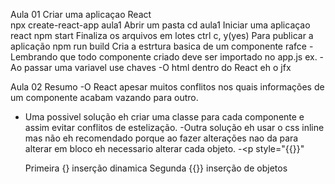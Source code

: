 Aula 01
Criar uma aplicaçao React  
npx create-react-app aula1
Abrir um pasta
cd aula1
Iniciar uma aplicaçao react
npm start
Finaliza os arquivos em lotes 
ctrl c, y(yes)
Para publicar a aplicação
npm run build
Cria a estrtura basica de um componente
rafce
-Lembrando que todo componente criado deve ser importado no app.js ex. <PrimeiroComponente/> 
-Ao passar uma variavel use chaves 
-O html dentro do React eh o jfx

Aula 02
Resumo
-O React apesar muitos conflitos nos quais informações de um componente acabam vazando para outro.
- Uma possivel solução eh criar uma classe para cada componente e assim evitar conflitos de estelização.
-Outra solução eh usar o css inline mas não eh recomendado porque ao fazer alterações nao da para alterar em
bloco eh necessario alterar cada objeto.
-<p style="{{}}" </p>  Primeira {} inserção dinamica Segunda {{}}  inserção de objetos


